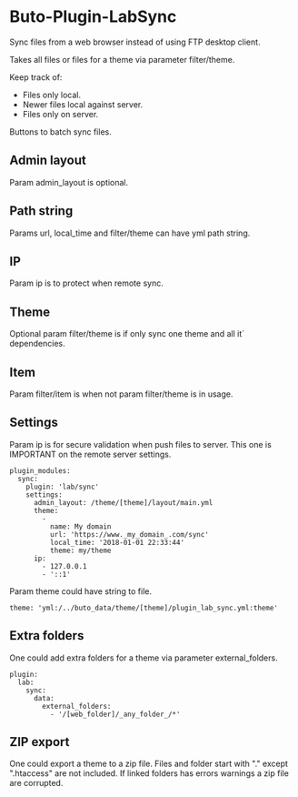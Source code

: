 # Buto-Plugin-LabSync

Sync files from a web browser instead of using FTP desktop client.

Takes all files or files for a theme via parameter filter/theme.

Keep track of:
- Files only local.
- Newer files local against server.
- Files only on server.

Buttons to batch sync files.

## Admin layout
Param admin_layout is optional.

## Path string
Params url, local_time and filter/theme can have yml path string.

## IP
Param ip is to protect when remote sync.

## Theme
Optional param filter/theme is if only sync one theme and all it´ dependencies.

## Item
Param filter/item is when not param filter/theme is in usage.

## Settings

Param ip is for secure validation when push files to server. This one is IMPORTANT on the remote server settings.
```
plugin_modules:
  sync:
    plugin: 'lab/sync'
    settings:
      admin_layout: /theme/[theme]/layout/main.yml
      theme:
        -
          name: My domain
          url: 'https://www._my_domain_.com/sync'
          local_time: '2018-01-01 22:33:44'
          theme: my/theme
      ip:
        - 127.0.0.1
        - '::1'
```


Param theme could have string to file.
```
theme: 'yml:/../buto_data/theme/[theme]/plugin_lab_sync.yml:theme'
```


## Extra folders
One could add extra folders for a theme via parameter external_folders.
```
plugin:
  lab:
    sync:
      data:
        external_folders:
          - '/[web_folder]/_any_folder_/*'
```

## ZIP export
One could export a theme to a zip file.
Files and folder start with "." except ".htaccess" are not included. If linked folders has errors warnings a zip file are corrupted.
